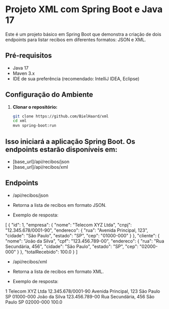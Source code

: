 # Projeto XML com Spring Boot e Java 17

Este é um projeto básico em Spring Boot que demonstra a criação de dois endpoints para listar recibos em diferentes formatos: JSON e XML.

## Pré-requisitos

- Java 17
- Maven 3.x
- IDE de sua preferência (recomendado: IntelliJ IDEA, Eclipse)

## Configuração do Ambiente

1. **Clonar o repositório:**
   ```bash
   git clone https://github.com/BielHaard/xml
   cd xml
   mvn spring-boot:run

## Isso iniciará a aplicação Spring Boot. Os endpoints estarão disponíveis em:

- [base_url]/api/recibos/json
- [base_url]/api/recibos/xml

## Endpoints
- /api/recibos/json
- Retorna a lista de recibos em formato JSON.

- Exemplo de resposta:

[
  {
    "id": 1,
    "empresa": {
      "nome": "Telecom XYZ Ltda",
      "cnpj": "12.345.678/0001-90",
      "endereco": {
        "rua": "Avenida Principal, 123",
        "cidade": "São Paulo",
        "estado": "SP",
        "cep": "01000-000"
      }
    },
    "cliente": {
      "nome": "João da Silva",
      "cpf": "123.456.789-00",
      "endereco": {
        "rua": "Rua Secundária, 456",
        "cidade": "São Paulo",
        "estado": "SP",
        "cep": "02000-000"
      }
    },
    "totalRecebido": 100.0
  }
]


- /api/recibos/xml
- Retorna a lista de recibos em formato XML.

- Exemplo de resposta:

<recibos>
  <recibo>
    <id>1</id>
    <empresa>
      <nome>Telecom XYZ Ltda</nome>
      <cnpj>12.345.678/0001-90</cnpj>
      <endereco>
        <rua>Avenida Principal, 123</rua>
        <cidade>São Paulo</cidade>
        <estado>SP</estado>
        <cep>01000-000</cep>
      </endereco>
    </empresa>
    <cliente>
      <nome>João da Silva</nome>
      <cpf>123.456.789-00</cpf>
      <endereco>
        <rua>Rua Secundária, 456</rua>
        <cidade>São Paulo</cidade>
        <estado>SP</estado>
        <cep>02000-000</cep>
      </endereco>
    </cliente>
    <totalRecebido>100.0</totalRecebido>
  </recibo>
</recibos>

